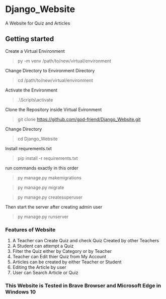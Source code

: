 # Django_Website
A Website for Quiz and Articles

## Getting started
Create a Virtual Environment
> py -m venv /path/to/new/virtual/environment

Change Directory to Environment Directory
>cd /path/to/new/virtual/environment

Activate the Environment
>.\Scripts\activate

 Clone the Repository inside Virtual Evironment 
> git clone https://github.com/god-friend/Django_Website.git

Change Directory
>cd Django_Website

Install requrements.txt
>pip install -r requirements.txt

run commands exactly in this order
>py manage.py makemigrations

>py manage.py migrate

>py manage.py createsuperuser

Then start the server after creating admin user

>py manage.py runserver

### Features of Website
1. A Teacher can Create Quiz and check Quiz Created by other Teachers
2. A Student can attempt a Quiz
3. Filter the Quiz either by Category or by Teacher
4. Teacher can Edit thier Quiz from My Account
5. Articles can be created by either Teacher or Student
6. Editing the Article by user
7. User can Search Article or Quiz

### This Website is Tested in Brave Browser and Microsoft Edge in Windows 10

